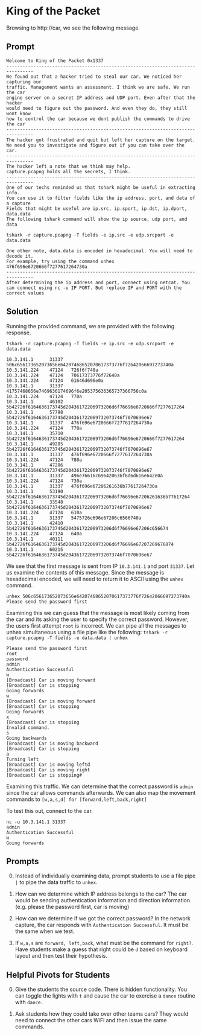 # King of the Packet

Browsing to http://car, we see the following message.

## Prompt

```
Welcome to King of the Packet 0x1337
--------------------------------------------------------------------------------
We found out that a hacker tried to steal our car. We noticed her capturing our
traffic. Management wants an assessment. I think we are safe. We run the car 
engine server on a secret IP address and UDP port. Even after that the hacker
would need to figure out the password. And even they do, they still wont know
how to control the car because we dont publish the commands to drive the car
--------------------------------------------------------------------------------
The hacker got frustrated and quit but left her capture on the target.
We need you to investigate and figure out if you can take over the car.
--------------------------------------------------------------------------------
The hacker left a note that we think may help.
capture.pcapng holds all the secrets, I think.
--------------------------------------------------------------------------------
One of our techs reminded us that tshark might be useful in extracting info.
You can use it to filter fields like the ip address, port, and data of a capture
Fields that might be useful are ip.src, ip.sport, ip.dst, ip.dport, data.data
The following tshark command will show the ip source, udp port, and data

tshark -r capture.pcapng -T fields -e ip.src -e udp.srcport -e data.data

One other note, data.data is encoded in hexadecimal. You will need to decode it.
For example, try using the command unhex 476f696e6720666f7277617264730a
--------------------------------------------------------------------------------
After determining the ip address and port, connect using netcat. You
can connect using nc -u IP PORT. But replace IP and PORT with the correct values
```

## Solution

Running the provided command, we are provided with the following response.

```
tshark -r capture.pcapng -T fields -e ip.src -e udp.srcport -e data.data

10.3.141.1      31337   506c656173652073656e64207468652070617373776f72642066697273740a
10.3.141.224    47124   726f6f740a
10.3.141.224    47124   70617373776f72640a
10.3.141.224    47124   61646d696e0a
10.3.141.1      31337   41757468656e7469636174696f6e205375636365737366756c0a
10.3.141.224    47124   770a
10.3.141.1      46102   5b42726f6164636173745d20436172206973206d6f76696e6720666f7277617264
10.3.141.1      57798   5b42726f6164636173745d204361722069732073746f7070696e67
10.3.141.1      31337   476f696e6720666f7277617264730a
10.3.141.224    47124   770a
10.3.141.1      35710   5b42726f6164636173745d20436172206973206d6f76696e6720666f7277617264
10.3.141.1      49285   5b42726f6164636173745d204361722069732073746f7070696e67
10.3.141.1      31337   476f696e6720666f7277617264730a
10.3.141.224    47124   780a
10.3.141.1      47286   5b42726f6164636173745d204361722069732073746f7070696e67
10.3.141.1      31337   496e76616c696420636f6d6d616e642e0a
10.3.141.224    47124   730a
10.3.141.1      31337   476f696e67206261636b77617264730a
10.3.141.1      53190   5b42726f6164636173745d20436172206973206d6f76696e67206261636b77617264
10.3.141.1      33548   5b42726f6164636173745d204361722069732073746f7070696e67
10.3.141.224    47124   610a
10.3.141.1      31337   5475726e696e67206c6566740a
10.3.141.1      42410   5b42726f6164636173745d20436172206973206d6f76696e67206c656674
10.3.141.224    47124   640a
10.3.141.1      40111   5b42726f6164636173745d20436172206973206d6f76696e67207269676874
10.3.141.1      60215   5b42726f6164636173745d204361722069732073746f7070696e67
````

We see that the first message is sent from IP ``10.3.141.1`` and port ``31337``. Let us examine the contents of this message. Since the message is hexadecimal encoded, we will need to return it to ASCII using the ``unhex`` command.

```
unhex 506c656173652073656e64207468652070617373776f72642066697273740a
Please send the password first
```

Examining this we can guess that the message is most likely coming from the car and its asking the user to specify the correct password. However, the users first attempt ``root`` is incorrect. We can pipe all the messages to unhex simultaneous using a file pipe like the following: ``tshark -r capture.pcapng -T fields -e data.data | unhex``

```
Please send the password first
root
password
admin
Authentication Successful
w
[Broadcast] Car is moving forward
[Broadcast] Car is stopping
Going forwards
w
[Broadcast] Car is moving forward
[Broadcast] Car is stopping
Going forwards
x
[Broadcast] Car is stopping
Invalid command.
s
Going backwards
[Broadcast] Car is moving backward
[Broadcast] Car is stopping
a
Turning left
[Broadcast] Car is moving leftd
[Broadcast] Car is moving right
[Broadcast] Car is stopping#
```

Examining this traffic. We can determine that the correct password is ``admin`` since the car allows commands afterwards. We can also map the movement commands to ``[w,a,s,d] for [forward,left,back,right]``

To test this out, connect to the car.

```
nc -u 10.3.141.1 31337
admin
Authentication Successful
w
Going forwards
```

## Prompts

0. Instead of individually examining data, prompt students to use a file pipe ``|`` to pipe the data traffic to ``unhex``. 

1. How can we determine which IP address belongs to the car? The car would be sending authentication information and direction information (e.g. please the password first, car is moving)

2. How can we determine if we got the correct password? In the network capture, the car responds with ``Authentication Successful``. It must be the same when we test.

3. If ``w,a,s`` are ``forward, left,back``, what must be the command for ``right?``. Have students make a guess that right could be ``d`` based on keyboard layout and then test their hypothesis. 

## Helpful Pivots for Students

0. Give the students the source code. There is hidden functionality. You can toggle the lights with ``t`` and cause the car to exercise a ``dance`` routine with ``dance.``

1. Ask students how they could take over other teams cars? They would need to connect the other cars WiFi and then issue the same commands. 



